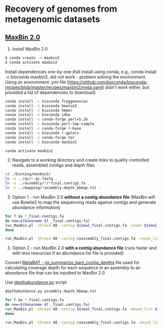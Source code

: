 # Recovery of genomes from metagenomic datasets

## [MaxBin 2.0](https://academic.oup.com/bioinformatics/article/32/4/605/1744462?login=true)

1. Install MaxBin 2.0

```bash
$ conda create -n maxbin2
$ conda activate maxbin2
```

Install dependencies one-by-one (full install using conda, e.g., conda install -c bioconda maxbin2, did not work - problem solving the environment. Using an environment .yml file (https://github.com/bioconda/bioconda-recipes/blob/master/recipes/maxbin2/meta.yaml) didn't work either, but provided a list of dependencies to download)

```bash
conda install -c bioconda fraggenescan
conda install -c bioconda bowtie2
conda install -c bioconda hmmer
conda install -c bioconda idba
conda install -c conda-forge perl=5.26
conda install -c bioconda perl-lwp-simple
conda install -c conda-forge r-base
conda install -c bioconda r-gplots
conda install -c conda-forge tar
conda install -c bioconda maxbin2
```

```bash
conda activate maxbin2
```

2. Navigate to a working directory and create links to quality controlled reads, assembled contigs and depth files

```bash
cd ./binning/maxbin2/
ln -s ../qc/*.qc.fastq .
ln -s ../assembly/*/*final.contigs.fa .
ln -s ../mapping/*assembly.depth_bbmap.txt .
```

3. Option 1 - run MaxBin 2.0 **without a contig abundance file** (MaxBin will use Bowtie2 to map the sequencing reads against contigs and generate abundance information)

```bash
for f in *_final.contigs.fa
do new=$(basename $f _final.contigs.fa)
run_MaxBin.pl -thread 40 -contig ${new}_final.contigs.fa -reads ${new}_pass_1.qc.fastq -reads2 ${new}_pass_2.qc.fastq -out ${new} >& ${new}.maxbin2.log.txt
done

run_MaxBin.pl -thread 40 -contig coassembly_final.contigs.fa -reads_list reads_list -out coassembly >& coassembly.maxbin2.log.txt
```

3. Option 2 - run MaxBin 2.0 **with a contig abundance file** (runs faster and with less resources if an abundance list file is provided)

Convert [MetaBAT - jgi_summarize_bam_contig_depths](https://bitbucket.org/berkeleylab/metabat/src/master/) file used for calculating coverage depth for each sequence in an assembly to an abundance file that can be inputted to MaxBin 2.0

Use [depthabundance.py](https://github.com/dgittins/Metagenomics/blob/main/depthabundance.py) script

```bash
depthabundance.py assembly.depth_bbmap.txt
```

```bash
for f in *_final.contigs.fa
do new=$(basename $f _final.contigs.fa)
run_MaxBin.pl -thread 40 -contig ${new}_final.contigs.fa -abund_list ${new}assembly.abund_list.txt -out ${new}wdepth >& ${new}.maxbin2wdepth.log.txt
done

run_MaxBin.pl -thread 40 -contig coassembly_final.contigs.fa -abund_list coassembly.abund_list.txt -out coassemblywdepth >& coassembly.maxbin2wdepth.log.txt
```

